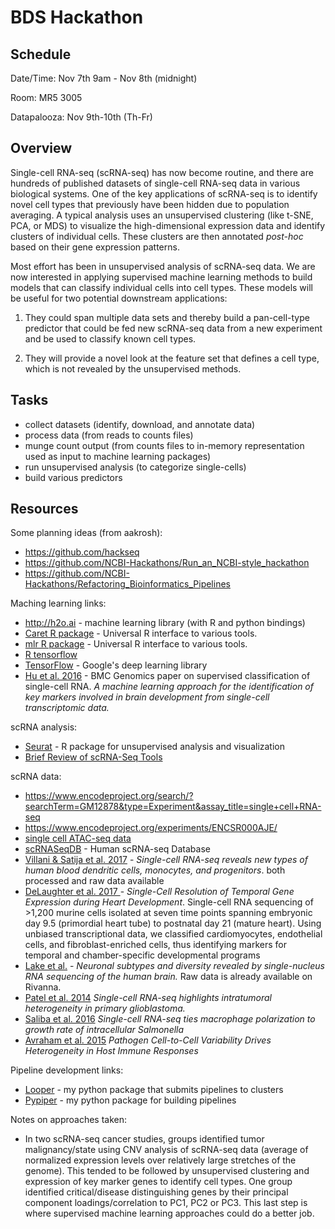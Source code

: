 # BDS Hackathon

## Schedule

Date/Time: Nov 7th 9am - Nov 8th (midnight)

Room: MR5 3005

Datapalooza: Nov 9th-10th (Th-Fr)

## Overview

Single-cell RNA-seq (scRNA-seq) has now become routine, and there are hundreds of published datasets of single-cell RNA-seq data in various biological systems. One of the key applications of scRNA-seq is to identify novel cell types that previously have been hidden due to population averaging. A typical analysis uses an unsupervised clustering (like t-SNE, PCA, or MDS) to visualize the high-dimensional expression data and identify clusters of individual cells. These clusters are then annotated *post-hoc* based on their gene expression patterns.

Most effort has been in unsupervised analysis of scRNA-seq data. We are now interested in applying supervised machine learning methods to build models that can classify individual cells into cell types. These models will be useful for two potential downstream applications:

1. They could span multiple data sets and thereby build a pan-cell-type predictor that could be fed new scRNA-seq data from a new experiment and be used to classify known cell types.

2. They will provide a novel look at the feature set that defines a cell type, which is not revealed by the unsupervised methods.


## Tasks

- collect datasets (identify, download, and annotate data)
- process data (from reads to counts files)
- munge count output (from counts files to in-memory representation used as input to machine learning packages)
- run unsupervised analysis (to categorize single-cells)
- build various predictors


## Resources
Some planning ideas (from aakrosh):

* https://github.com/hackseq
* https://github.com/NCBI-Hackathons/Run_an_NCBI-style_hackathon
* https://github.com/NCBI-Hackathons/Refactoring_Bioinformatics_Pipelines

Maching learning links:
* http://h2o.ai - machine learning library (with R and python bindings)
* [Caret R package](http://topepo.github.io/caret/visualizations.html) - Universal R interface to various tools.
* [mlr R package](https://cran.r-project.org/web/packages/mlr/index.html) - Universal R interface to various tools.
* [R tensorflow](https://github.com/rstudio/tensorflow)
* [TensorFlow](https://www.tensorflow.org/) - Google's deep learning library
* [Hu et al. 2016](https://www.ncbi.nlm.nih.gov/pubmed/28155657) - BMC Genomics paper on supervised classification of single-cell RNA. *A machine learning approach for the identification of key markers involved in brain development from single-cell transcriptomic data.*

scRNA  analysis:
* [Seurat](http://satijalab.org/seurat/) - R package for unsupervised analysis and visualization
* [Brief Review of scRNA-Seq Tools](https://www.nature.com/news/single-cell-sequencing-made-simple-1.22233)

scRNA data:
* https://www.encodeproject.org/search/?searchTerm=GM12878&type=Experiment&assay_title=single+cell+RNA-seq 
* https://www.encodeproject.org/experiments/ENCSR000AJE/
* [single cell ATAC-seq data](https://www.nature.com/nature/journal/v523/n7561/pdf/nature14590.pdf)
* [scRNASeqDB](https://bioinfo.uth.edu/scrnaseqdb/) - Human scRNA-seq Database
* [Villani & Satija et al. 2017](http://doi.org/10.1126/science.aah4573) - *Single-cell RNA-seq reveals new types of human blood dendritic cells, monocytes, and progenitors*. both processed and raw data available
* [DeLaughter et al. 2017 ](https://www.ncbi.nlm.nih.gov/pubmed/27840107) - *Single-Cell Resolution of Temporal Gene Expression during Heart Development*. Single-cell RNA sequencing of >1,200 murine cells isolated at seven time points spanning embryonic day 9.5 (primordial heart tube) to postnatal day 21 (mature heart). Using unbiased transcriptional data, we classified cardiomyocytes, endothelial cells, and fibroblast-enriched cells, thus identifying markers for temporal and chamber-specific developmental programs
* [Lake et al.](https://www.ncbi.nlm.nih.gov/pubmed/27339989) - *Neuronal subtypes and diversity revealed by single-nucleus RNA sequencing of the human brain.* Raw data is already available on Rivanna.
* [Patel et al. 2014](https://www.ncbi.nlm.nih.gov/pubmed/24925914) *Single-cell RNA-seq highlights intratumoral heterogeneity in primary glioblastoma.*
* [Saliba et al. 2016](https://www.nature.com/articles/nmicrobiol2016206) *Single-cell RNA-seq ties macrophage polarization to growth rate of intracellular Salmonella*
* [Avraham et al. 2015](https://www.ncbi.nlm.nih.gov/pubmed/26343579) *Pathogen Cell-to-Cell Variability Drives Heterogeneity in Host Immune Responses*

Pipeline development links:
* [Looper](http://looper.readthedocs.io/) - my python package that submits pipelines to clusters
* [Pypiper](http://pypiper.readthedocs.io/) - my python package for building pipelines

Notes on approaches taken:
* In two scRNA-seq cancer studies, groups identified tumor malignancy/state using CNV analysis of scRNA-seq data (average of normalized expression levels over relatively large stretches of the genome).  This tended to be followed by unsupervised clustering and expression of key marker genes to identify cell types.  One group identified critical/disease distinguishing genes by their principal component loadings/correlation to PC1, PC2 or PC3.  This last step is where supervised machine learning approaches could do a better job.   
